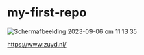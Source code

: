 # my-first-repo
![Scherm­afbeelding 2023-09-06 om 11 13 35](https://github.com/Flupke2508/my-first-repo/assets/144222391/cc298790-4e1f-4a19-9ee6-b7eaa5a53d37)

https://www.zuyd.nl/
